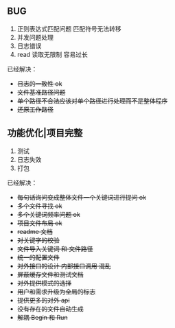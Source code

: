 ## BUG

1. 正则表达式匹配问题 匹配符号无法转移
2. 并发问题处理
3. 日志错误
4. read 读取无限制 容易过长

已经解决：

- ~~日志的一致性 ok~~
- ~~文件基准路径问题~~
- ~~单个路径不合法应该对单个路径进行处理而不是整体程序~~
- ~~还原工作路径~~

## 功能优化|项目完整

1. 测试
2. 日志失效
3. 打包

已经解决：

- ~~每句话询问变成整体文件一个关键词进行提问 ok~~
- ~~多个文件寻找 ok~~
- ~~多个关键词频率问题 ok~~
- ~~项目文件布局 ok~~
- ~~readme 文档~~
- ~~对关键字的校验~~
- ~~文件导入关键词 和 文件路径~~
- ~~统一的配置文件~~
- ~~对外接口的设计 内部接口调用 混乱~~
- ~~屏蔽缓存文件和测试文档~~
- ~~对外提供模式的选择~~
- ~~用户和需求升级为全局的标志~~
- ~~提供更多的对外 api~~
- ~~没有存在的文件自动生成~~
- ~~解耦 Begin 和 Run~~
